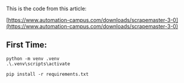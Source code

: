 This is the code from this article:

[https://www.automation-campus.com/downloads/scrapemaster-3-0](https://www.automation-campus.com/downloads/scrapemaster-3-0)

## First Time:

```
python -m venv .venv
.\.venv\scripts\activate

pip install -r requirements.txt
```
